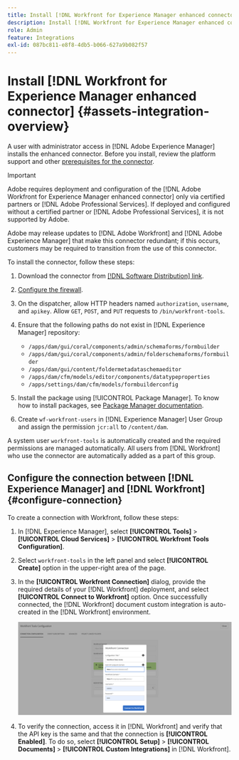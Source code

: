```yaml
---
title: Install [!DNL Workfront for Experience Manager enhanced connector]
description: Install [!DNL Workfront for Experience Manager enhanced connector]
role: Admin
feature: Integrations
exl-id: 087bc811-e8f8-4db5-b066-627a9b082f57
---
```

# Install [!DNL Workfront for Experience Manager enhanced connector] {#assets-integration-overview}

A user with administrator access in [!DNL Adobe Experience Manager] installs the enhanced connector. Before you install, review the platform support and other [prerequisites for the connector](https://one.workfront.com/s/csh?context=2467&pubname=the-new-workfront-experience).

>[!IMPORTANT]
>
>Adobe requires deployment and configuration of the [!DNL Adobe Workfront for Experience Manager enhanced connector] only via certified partners or [!DNL Adobe Professional Services]. If deployed and configured without a certified partner or [!DNL Adobe Professional Services], it is not supported by Adobe.
>
>Adobe may release updates to [!DNL Adobe Workfront] and [!DNL Adobe Experience Manager] that make this connector redundant; if this occurs, customers may be required to transition from the use of this connector.

To install the connector, follow these steps:

1. Download the connector from [[!DNL Software Distribution] link](https://experience.adobe.com/#/downloads/content/software-distribution/en/aem.html?package=/content/software-distribution/en/details.html/content/dam/aem/public/adobe/packages/cq650/product/assets/workfront-tools.ui.apps.zip).

1. [Configure the firewall](https://one.workfront.com/s/document-item?bundleId=the-new-workfront-experience&topicId=Content%2FAdministration_and_Setup%2FGet_started-WF_administration%2Fconfigure-your-firewall.html).

1. On the dispatcher, allow HTTP headers named `authorization`, `username`, and `apikey`. Allow `GET`, `POST`, and `PUT` requests to `/bin/workfront-tools`.

1. Ensure that the following paths do not exist in [!DNL Experience Manager] repository:

   * `/apps/dam/gui/coral/components/admin/schemaforms/formbuilder`
   * `/apps/dam/gui/coral/components/admin/folderschemaforms/formbuilder`
   * `/apps/dam/gui/content/foldermetadataschemaeditor`
   * `/apps/dam/cfm/models/editor/components/datatypeproperties`
   * `/apps/settings/dam/cfm/models/formbuilderconfig`

1. Install the package using [!UICONTROL Package Manager]. To know how to install packages, see [Package Manager documentation](/help/sites-administering/package-manager.md).

1. Create `wf-workfront-users` in [!DNL Experience Manager] User Group and assign the permission `jcr:all` to `/content/dam`.

A system user `workfront-tools` is automatically created and the required permissions are managed automatically. All users from [!DNL Workfront] who use the connector are automatically added as a part of this group.

## Configure the connection between [!DNL Experience Manager] and [!DNL Workfront] {#configure-connection}

To create a connection with Workfront, follow these steps:

1. In [!DNL Experience Manager], select **[!UICONTROL Tools]** > **[!UICONTROL Cloud Services]** > **[!UICONTROL Workfront Tools Configuration]**.

1. Select `workfront-tools` in the left panel and select **[!UICONTROL Create]** option in the upper-right area of the page.

1. In the **[!UICONTROL Workfront Connection]** dialog, provide the required details of your [!DNL Workfront] deployment, and select **[!UICONTROL Connect to Workfront]** option. Once successfully connected, the [!DNL Workfront] document custom integration is auto-created in the [!DNL Workfront] environment.

   ![Connect [!DNL Experience Manager] and [!DNL Workfront]](/help/assets/assets/wf-connection-config.png)

1. To verify the connection, access it in [!DNL Workfront] and verify that the API key is the same and that the connection is **[!UICONTROL Enabled]**. To do so, select **[!UICONTROL Setup]** > **[!UICONTROL Documents]** > **[!UICONTROL Custom Integrations]** in [!DNL Workfront].
